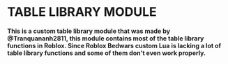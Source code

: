 # TABLE LIBRARY MODULE

****This is a custom table library module that was made by @Tranquananh2811, this module contains most of the table library functions in Roblox. Since Roblox Bedwars custom Lua is lacking a lot of table library functions and some of them don't even work properly.****
